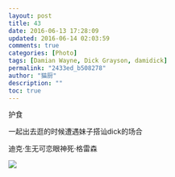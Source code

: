 ```yaml
---
layout: post
title: 43
date: 2016-06-13 17:28:09
updated: 2016-06-14 02:03:59
comments: true
categories: [Photo]
tags: [Damian Wayne, Dick Grayson, damidick]
permalink: "2433ed_b508278"
author: "猫厨"
description: ""
toc: true
---
```


<p>护食</p> 
<p>一起出去逛的时候遭遇妹子搭讪dick的场合</p> 
<p>迪克&middot;生无可恋眼神死&middot;格雷森</p>

![](https://nos.netease.com/imglf1/img/cVZNdzJtQk9JV2MwaFlWbTdCS0NhY2d4K2RyclhhOTl3WTk3eUJmRkVxdy9Bc1c4TlIzaW93PT0.jpg)